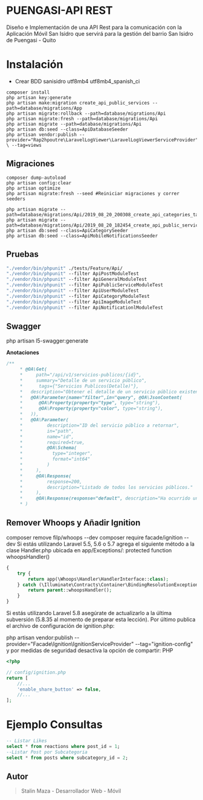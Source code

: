# PUENGASI-API REST

Diseño e Implementación de una API Rest para la comunicación con la Aplicación Móvil San Isidro que servirá para la gestión del barrio San Isidro de Puengasi - Quito

# Instalación

-   Crear BDD sanisidro utf8mb4 utf8mb4_spanish_ci

```
composer install
php artisan key:generate
php artisan make:migration create_api_public_services --path=database/migrations/App
php artisan migrate:rollback --path=database/migrations/Api
php artisan migrate:fresh --path=database/migrations/Api
php artisan migrate --path=database/migrations/Api
php artisan db:seed --class=ApiDatabaseSeeder
php artisan vendor:publish --provider="Rap2hpoutre\LaravelLogViewer\LaravelLogViewerServiceProvider" \ --tag=views
```

## Migraciones

```
composer dump-autoload
php artisan config:clear
php artisan optimize
php artisan migrate:fresh --seed #Reiniciar migraciones y correr seeders

php artisan migrate --path=database/migrations/Api/2019_08_20_200308_create_api_categories_table.php
php artisan migrate --path=database/migrations/Api/2019_08_20_182454_create_api_public_services_table.php
php artisan db:seed --class=ApiCategorySeeder
php artisan db:seed --class=ApiMobileNotificationsSeeder
```

## Pruebas

```cmd
"./vendor/bin/phpunit" ./tests/Feature/Api/
"./vendor/bin/phpunit" --filter ApiPostModuleTest
"./vendor/bin/phpunit" --filter ApiGeneralModuleTest
"./vendor/bin/phpunit" --filter ApiPublicServiceModuleTest
"./vendor/bin/phpunit" --filter ApiUserModuleTest
"./vendor/bin/phpunit" --filter ApiCategoryModuleTest
"./vendor/bin/phpunit" --filter ApiImageModuleTest
"./vendor/bin/phpunit" --filter ApiNotificationlModuleTest
```

## Swagger

php artisan l5-swagger:generate

**Anotaciones**

```php
/**
     * @OA\Get(
     *     path="/api/v1/servicios-publicos/{id}",
     *     summary="Detalle de un servicio público",
     *      tags={"Servicios Publicos(Detalle)"},
     *   description="Obtener el detalle de un servicio público existente",
     *   @OA\Parameter(name="filter",in="query", @OA\JsonContent(
     *      @OA\Property(property="type", type="string"),
     *      @OA\Property(property="color", type="string"),
     *   )),
     *   @OA\Parameter(
     *         description="ID del servicio público a retornar",
     *         in="path",
     *         name="id",
     *         required=true,
     *         @OA\Schema(
     *           type="integer",
     *           format="int64"
     *         )
     *     ),
     *     @OA\Response(
     *         response=200,
     *         description="Listado de todos los servicios públicos."
     *     ),
     *     @OA\Response(response="default", description="Ha ocurrido un error.")
     * )
```

## Remover Whoops y Añadir Ignition

composer remove filp/whoops --dev
composer require facade/ignition --dev
Si estás utilizando Laravel 5.5, 5.6 o 5.7 agrega el siguiente método a la clase Handler.php ubicada en app/Exceptions/:
protected function whoopsHandler()

```php
{
    try {
        return app(\Whoops\Handler\HandlerInterface::class);
    } catch (\Illuminate\Contracts\Container\BindingResolutionException $e) {
        return parent::whoopsHandler();
    }
}
```

Si estás utilizando Laravel 5.8 asegúrate de actualizarlo a la última subversión (5.8.35 al momento de preparar esta lección).
Por último publica el archivo de configuración de ignition.php:

php artisan vendor:publish --provider="Facade\Ignition\IgnitionServiceProvider" --tag="ignition-config"
y por medidas de seguridad desactiva la opción de compartir:
PHP

```php
<?php

// config/ignition.php
return [
    //...
    'enable_share_button' => false,
    //...
];
```

# Ejemplo Consultas

```sql
-- Listar Likes
select * from reactions where post_id = 1;
--Listar Post por Subcategoria
select * from posts where subcategory_id = 2;

```

## Autor

> Stalin Maza - Desarrollador Web - Móvil
